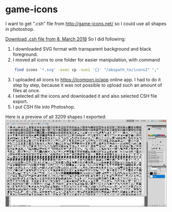 # game-icons

I want to get ".csh" file from http://game-icons.net/ so I could use all shapes in photoshop. 

[Download .csh file from 8. March 2018](https://github.com/EntityB/game-icons/raw/master/port/game-icons-3209.csh)
So I did following:

1. I downloaded SVG format with transparent background and black foreground. 
2. I moved all icons to one folder for easier manipulation, with command

```bash
    find icons '*.svg' -exec cp -vuni '{}' "/abspath_to/icons2" ";"
```

3. I uploaded all icons to https://icomoon.io/app online app. I had to do it step by step, because it was not possible to upload such an amount of files at once. 
4. I selected all the icons and downloaded it and also selected CSH file export. 
5. I put CSH file into Photoshop. 

Here is a preview of all 3209 shapes I exported:
[![Photoshop CS5 3209 shapes preview](doc/preview.jpg)](https://github.com/EntityB/game-icons/raw/master/doc/preview.jpg)
